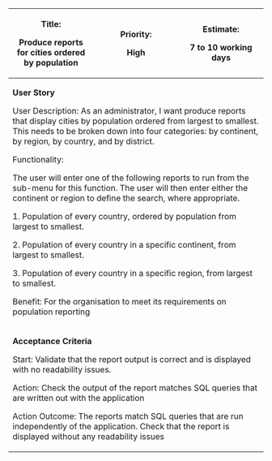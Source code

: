 <table>
<colgroup>
<col style="width: 33%" />
<col style="width: 33%" />
<col style="width: 33%" />
</colgroup>
<thead>
<tr class="header">
<th><p><strong>Title:</strong></p>
<p>Produce reports for cities ordered by population</p></th>
<th><p><strong>Priority:</strong></p>
<p>High</p></th>
<th><p><strong>Estimate:</strong></p>
<p>7 to 10 working days</p></th>
</tr>
</thead>
<tbody>
<tr class="odd">
<td colspan="3"><p><strong>User Story</strong></p>
<p>User Description: As an administrator, I want produce reports that
display cities by population ordered from largest to smallest. This
needs to be broken down into four categories: by continent, by region,
by country, and by district.</p>
<p>Functionality:</p>
<p>The user will enter one of the following reports to run from the
sub-menu for this function. The user will then enter either the
continent or region to define the search, where appropriate.</p>
<p>1. Population of every country, ordered by population from largest to
smallest.</p>
<p>2. Population of every country in a specific continent, from largest
to smallest.</p>
<p>3. Population of every country in a specific region, from largest to
smallest.</p>
<p>Benefit: For the organisation to meet its requirements on population
reporting</p></td>
</tr>
<tr class="even">
<td colspan="3"><p><strong>Acceptance Criteria</strong></p>
<p>Start: Validate that the report output is correct and is displayed
with no readability issues.</p>
<p>Action: Check the output of the report matches SQL queries that are
written out with the application</p>
<p>Action Outcome: The reports match SQL queries that are run
independently of the application. Check that the report is displayed
without any readability issues</p></td>
</tr>
</tbody>
</table>
